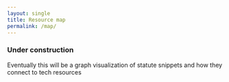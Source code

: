 ```yaml
---
layout: single
title: Resource map
permalink: /map/
---
```


### Under construction

Eventually this will be a graph visualization of statute snippets and how they connect to tech resources
